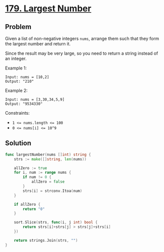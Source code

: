 # [179. Largest Number](https://leetcode.com/problems/largest-number/)

## Problem

Given a list of non-negative integers `nums`, arrange them such that they form the largest number and return it.

Since the result may be very large, so you need to return a string instead of an integer.

Example 1:

```
Input: nums = [10,2]
Output: "210"
```

Example 2:

```
Input: nums = [3,30,34,5,9]
Output: "9534330"
``` 

Constraints:

- `1 <= nums.length <= 100`
- `0 <= nums[i] <= 10^9`


## Solution

```go
func largestNumber(nums []int) string {
	strs := make([]string, len(nums))

	allZero := true
	for i, num := range nums {
		if num != 0 {
			allZero = false
		}
		strs[i] = strconv.Itoa(num)
	}

	if allZero {
		return "0"
	}

	sort.Slice(strs, func(i, j int) bool {
		return strs[i]+strs[j] > strs[j]+strs[i]
	})

	return strings.Join(strs, "")
}
```